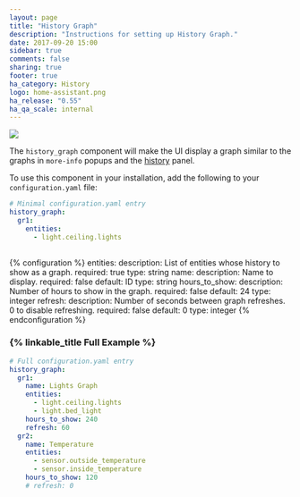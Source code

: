 ```yaml
---
layout: page
title: "History Graph"
description: "Instructions for setting up History Graph."
date: 2017-09-20 15:00
sidebar: true
comments: false
sharing: true
footer: true
ha_category: History
logo: home-assistant.png
ha_release: "0.55"
ha_qa_scale: internal
---
```


<p class='img'>
  <img src='{{site_root}}/images/screenshots/history_graph.png' />
</p>

The `history_graph` component will make the UI display a graph similar to the graphs in `more-info` popups and the [history](/components/history/) panel.

To use this component in your installation, add the following to your `configuration.yaml` file:

```yaml
# Minimal configuration.yaml entry
history_graph:
  gr1:
    entities:
      - light.ceiling.lights
  
```

{% configuration %}
entities:
  description: List of entities whose history to show as a graph.
  required: true
  type: string
name:
  description: Name to display.
  required: false
  default: ID
  type: string
hours_to_show: 
  description: Number of hours to show in the graph.
  required: false
  default: 24
  type: integer
refresh:
  description: Number of seconds between graph refreshes. 0 to disable refreshing.
  required: false
  default: 0
  type: integer
{% endconfiguration %}

### {% linkable_title Full Example %}

```yaml
# Full configuration.yaml entry
history_graph:
  gr1:
    name: Lights Graph
    entities:
      - light.ceiling.lights
      - light.bed_light
    hours_to_show: 240
    refresh: 60
  gr2:
    name: Temperature
    entities:
      - sensor.outside_temperature
      - sensor.inside_temperature
    hours_to_show: 120
    # refresh: 0

```


